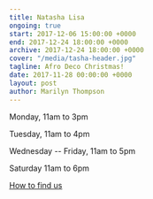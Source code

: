 ```yaml
---
title: Natasha Lisa
ongoing: true
start: 2017-12-06 15:00:00 +0000
end: 2017-12-24 18:00:00 +0000
archive: 2017-12-24 18:00:00 +0000
cover: "/media/tasha-header.jpg"
tagline: Afro Deco Christmas!
date: 2017-11-28 00:00:00 +0000
layout: post
author: Marilyn Thompson
---
```

Monday, 11am to 3pm

Tuesday, 11am to 4pm

Wednesday -- Friday, 11am to 5pm

Saturday 11am to 6pm

[How to find us](/contact/)